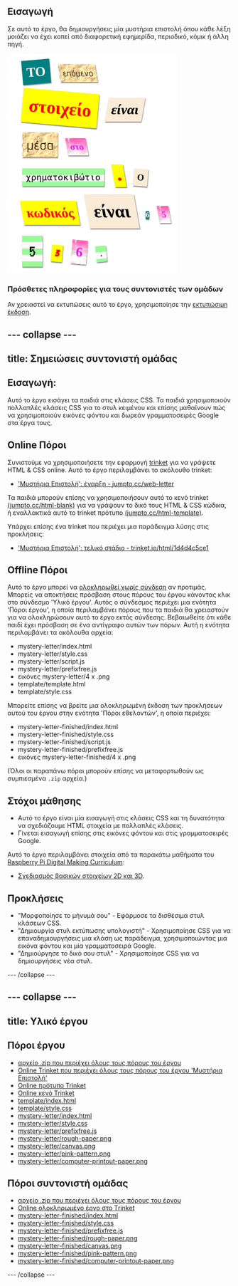 ## Εισαγωγή

Σε αυτό το έργο, θα δημιουργήσεις μία μυστήρια επιστολή όπου κάθε λέξη μοιάζει να έχει κοπεί από διαφορετική εφημερίδα, περιοδικό, κόμικ ή άλλη πηγή.

![screenshot](images/letter-final.png)

### Πρόσθετες πληροφορίες για τους συντονιστές των ομάδων

Αν χρειαστεί να εκτυπώσεις αυτό το έργο, χρησιμοποίησε την [εκτυπώσιμη έκδοση](https://projects.raspberrypi.org/en/projects/mystery-letter/print).

## \--- collapse \---

## title: Σημειώσεις συντονιστή ομάδας

## Εισαγωγή:

Αυτό το έργο εισάγει τα παιδιά στις κλάσεις CSS. Τα παιδιά χρησιμοποιούν πολλαπλές κλάσεις CSS για το στυλ κειμένου και επίσης μαθαίνουν πώς να χρησιμοποιούν εικόνες φόντου και δωρεάν γραμματοσειρές Google στα έργα τους.

## Online Πόροι

Συνιστούμε να χρησιμοποιήσετε την εφαρμογή [trinket](https://trinket.io/) για να γράψετε HTML & CSS online. Αυτό το έργο περιλαμβάνει το ακόλουθο trinket:

* ['Μυστήρια Επιστολή': έναρξη - jumpto.cc/web-letter](http://jumpto.cc/web-letter)

Τα παιδιά μπορούν επίσης να χρησιμοποιήσουν αυτό το κενό trinket [(jumpto.cc/html-blank)](http://jumpto.cc/html-blank) για να γράψουν το δικό τους HTML & CSS κώδικα, ή εναλλακτικά αυτό το trinket πρότυπο [(jumpto.cc/html-template)](http://jumpto.cc/html-template).

Υπάρχει επίσης ένα trinket που περιέχει μια παράδειγμα λύσης στις προκλήσεις:

* ['Μυστήρια Επιστολή': τελικό στάδιο - trinket.io/html/1d4d4c5ce1](https://trinket.io/html/1d4d4c5ce1)

## Offline Πόροι

Αυτό το έργο μπορεί να [ολοκληρωθεί χωρίς σύνδεση](https://www.codeclubprojects.org/en-GB/resources/webdev-working-offline/) αν προτιμάς. Μπορείς να αποκτήσεις πρόσβαση στους πόρους του έργου κάνοντας κλικ στο σύνδεσμο 'Υλικό έργου'. Αυτός ο σύνδεσμος περιέχει μια ενότητα 'Πόροι έργου', η οποία περιλαμβάνει πόρους που τα παιδιά θα χρειαστούν για να ολοκληρώσουν αυτό το έργο εκτός σύνδεσης. Βεβαιωθείτε ότι κάθε παιδί έχει πρόσβαση σε ένα αντίγραφο αυτών των πόρων. Αυτή η ενότητα περιλαμβάνει τα ακόλουθα αρχεία:

* mystery-letter/index.html
* mystery-letter/style.css
* mystery-letter/script.js
* mystery-letter/prefixfree.js
* εικόνες mystery-letter/4 x .png
* template/template.html
* template/style.css

Μπορείτε επίσης να βρείτε μια ολοκληρωμένη έκδοση των προκλήσεων αυτού του έργου στην ενότητα 'Πόροι εθελοντών', η οποία περιέχει:

* mystery-letter-finished/index.html
* mystery-letter-finished/style.css
* mystery-letter-finished/script.js
* mystery-letter-finished/prefixfree.js
* εικόνες mystery-letter-finished/4 x .png

(Όλοι οι παραπάνω πόροι μπορούν επίσης να μεταφορτωθούν ως συμπιεσμένα `.zip` αρχεία.)

## Στόχοι μάθησης

* Αυτό το έργο είναι μία εισαγωγή στις κλάσεις CSS και τη δυνατότητα να σχεδιάζουμε HTML στοιχεία με πολλαπλές κλάσεις.
* Γίνεται εισαγωγή επίσης στις εικόνες φόντου και στις γραμματοσειρές Google. 

Αυτό το έργο περιλαμβάνει στοιχεία από τα παρακάτω μαθήματα του [Raspberry Pi Digital Making Curriculum](http://rpf.io/curriculum):

* [Σχεδιασμός βασικών στοιχείων 2D και 3D](https://www.raspberrypi.org/curriculum/design/creator).

## Προκλήσεις

* "Μορφοποίησε το μήνυμά σου" - Εφάρμοσε τα δισθέσιμα στυλ κλάσεων CSS.
* "Δημιουργία στυλ εκτύπωσης υπολογιστή" - Χρησιμοποίησε CSS για να επαναδημιουργήσεις μια κλάση ως παράδειγμα, χρησιμοποιώντας μια εικόνα φόντου και μία γραμματοσειρά Google. 
* "Δημιούργησε το δικό σου στυλ" - Χρησιμοποίησε CSS για να δημιουργήσεις νέα στυλ.

\--- /collapse \---

## \--- collapse \---

## title: Υλικό έργου

## Πόροι έργου

* [αρχείο .zip που περιέχει όλους τους πόρους του έργου](https://rpf.io/p/en/mystery-letter-go)
* [Online Trinket που περιέχει όλους τους πόρους του έργου 'Μυστήρια Επιστολή'](http://jumpto.cc/web-letter)
* [Online πρότυπο Trinket](http://jumpto.cc/trinket-template)
* [Online κενό Trinket](http://jumpto.cc/trinket-blank)
* [template/index.html](resources/template-index.html)
* [template/style.css](resources/template-style.css)
* [mystery-letter/index.html](resources/mystery-letter-index.html)
* [mystery-letter/style.css](resources/mystery-letter-style.css)
* [mystery-letter/prefixfree.js](resources/mystery-letter-prefixfree.js)
* [mystery-letter/rough-paper.png](resources/mystery-letter-rough-paper.png)
* [mystery-letter/canvas.png](resources/mystery-letter-canvas.png)
* [mystery-letter/pink-pattern.png](resources/mystery-letter-pink-pattern.png)
* [mystery-letter/computer-printout-paper.png](resources/mystery-letter-computer-printout-paper.png)

## Πόροι συντονιστή ομάδας

* [αρχείο .zip που περιέχει όλους τους πόρους του έργου](https://rpf.io/p/en/mystery-letter-go)
* [Online ολοκληρωμένο έργο στο Τrinket](https://trinket.io/html/1d4d4c5ce1)
* [mystery-letter-finished/index.html](resources/mystery-letter-finished-index.html)
* [mystery-letter-finished/style.css](resources/mystery-letter-finished-style.css)
* [mystery-letter-finished/prefixfree.js](resources/mystery-letter-finished-prefixfree.js)
* [mystery-letter-finished/rough-paper.png](resources/mystery-letter-finished-rough-paper.png)
* [mystery-letter-finished/canvas.png](resources/mystery-letter-finished-canvas.png)
* [mystery-letter-finished/pink-pattern.png](resources/mystery-letter-finished-pink-pattern.png)
* [mystery-letter-finished/computer-printout-paper.png](resources/mystery-letter-finished-computer-printout-paper.png)

\--- /collapse \---
